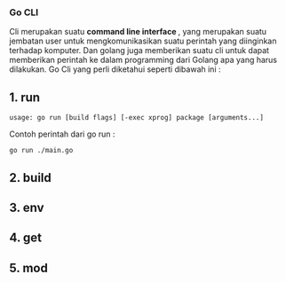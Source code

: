 ### Go CLI

Cli merupakan suatu <strong>command line interface </strong>, yang merupakan suatu jembatan user untuk mengkomunikasikan suatu perintah yang diinginkan terhadap komputer. Dan golang juga memberikan suatu cli untuk dapat memberikan perintah ke dalam programming dari Golang apa yang harus dilakukan. Go Cli yang perli diketahui seperti dibawah ini :

## 1. run

```usage: go run [build flags] [-exec xprog] package [arguments...]```

Contoh perintah dari go run :

`go run ./main.go` 

## 2. build
## 3. env
## 4. get
## 5. mod
